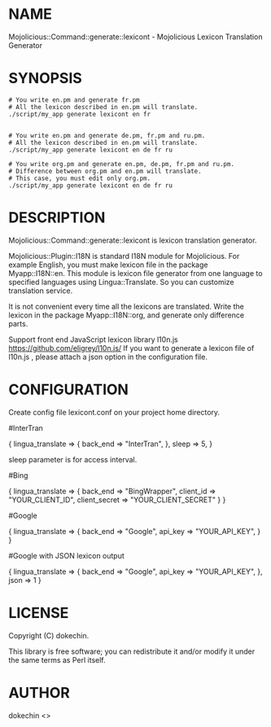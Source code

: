 # NAME

Mojolicious::Command::generate::lexicont - Mojolicious Lexicon Translation Generator

# SYNOPSIS

    # You write en.pm and generate fr.pm
    # All the lexicon described in en.pm will translate.
    ./script/my_app generate lexicont en fr
    

    # You write en.pm and generate de.pm, fr.pm and ru.pm.
    # All the lexicon described in en.pm will translate.
    ./script/my_app generate lexicont en de fr ru

    # You write org.pm and generate en.pm, de.pm, fr.pm and ru.pm.
    # Difference between org.pm and en.pm will translate.
    # This case, you must edit only org.pm.
    ./script/my_app generate lexicont en de fr ru


# DESCRIPTION

Mojolicious::Command::generate::lexicont is lexicon translation generator.

Mojolicious::Plugin::I18N is standard I18N module for Mojolicious.
For example English, you must make lexicon file in the package Myapp::I18N::en.
This module is lexicon file generator from one language to specified languages using
Lingua::Translate. So you can customize translation service.

It is not convenient every time all the lexicons are translated.
Write the lexicon in the package Myapp::I18N::org, and generate only difference parts.

Support front end JavaScript lexicon library l10n.js <https://github.com/eligrey/l10n.js/>
If you want to generate a lexicon file of l10n.js , please attach a json option in the configuration file.

# CONFIGURATION

Create config file lexicont.conf on your project home directory.

\#InterTran

{
    lingua\_translate => {
      back\_end => "InterTran",
    },
    sleep => 5,
}

sleep parameter is for access interval.

\#Bing

{
    lingua\_translate => {
        back\_end => "BingWrapper",
        client\_id => "YOUR\_CLIENT\_ID", 
        client\_secret => "YOUR\_CLIENT\_SECRET"
    }
}



\#Google

{
    lingua\_translate => {
        back\_end => "Google",
        api\_key => "YOUR\_API\_KEY", 
    }
}

\#Google with JSON lexicon output

{
    lingua\_translate => {
        back\_end => "Google",
        api\_key => "YOUR\_API\_KEY", 
    },
    json => 1
}



# LICENSE

Copyright (C) dokechin.

This library is free software; you can redistribute it and/or modify
it under the same terms as Perl itself.

# AUTHOR

dokechin <>
